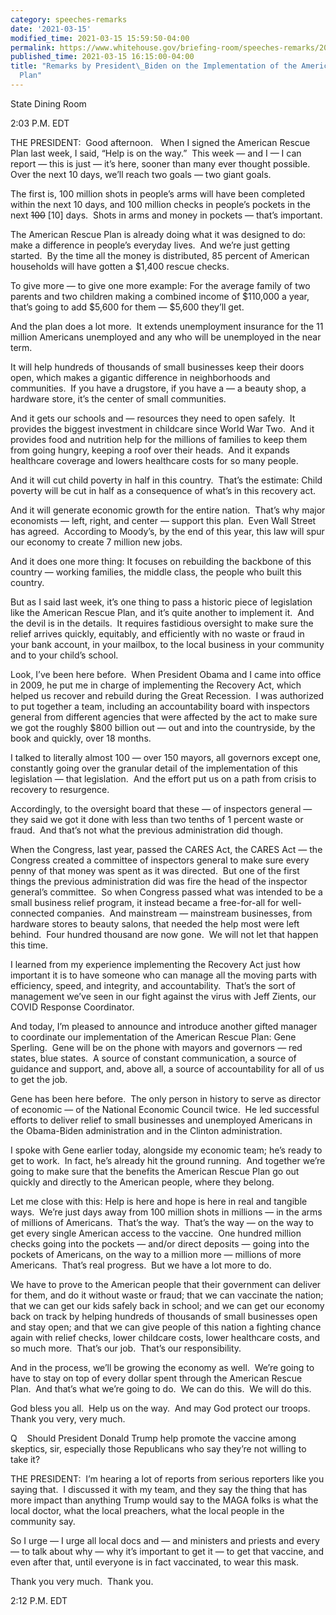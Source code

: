 ```yaml
---
category: speeches-remarks
date: '2021-03-15'
modified_time: 2021-03-15 15:59:50-04:00
permalink: https://www.whitehouse.gov/briefing-room/speeches-remarks/2021/03/15/remarks-by-president-biden-on-the-implementation-of-the-american-rescue-plan/
published_time: 2021-03-15 16:15:00-04:00
title: "Remarks by President\_Biden on the Implementation of the American Rescue\_\
  Plan"
---
```

 
State Dining Room

2:03 P.M. EDT

THE PRESIDENT:  Good afternoon.   When I signed the American Rescue Plan
last week, I said, “Help is on the way.”  This week — and I — I can
report — this is just — it’s here, sooner than many ever thought
possible.  Over the next 10 days, we’ll reach two goals — two giant
goals. 

The first is, 100 million shots in people’s arms will have been
completed within the next 10 days, and 100 million checks in people’s
pockets in the next <s>100</s> \[10\] days.  Shots in arms and money in
pockets — that’s important. 

The American Rescue Plan is already doing what it was designed to do:
make a difference in people’s everyday lives.  And we’re just getting
started.  By the time all the money is distributed, 85 percent of
American households will have gotten a $1,400 rescue checks. 

To give more — to give one more example: For the average family of two
parents and two children making a combined income of $110,000 a year,
that’s going to add $5,600 for them — $5,600 they’ll get. 

And the plan does a lot more.  It extends unemployment insurance for the
11 million Americans unemployed and any who will be unemployed in the
near term. 

It will help hundreds of thousands of small businesses keep their doors
open, which makes a gigantic difference in neighborhoods and
communities.  If you have a drugstore, if you have a — a beauty shop, a
hardware store, it’s the center of small communities. 

And it gets our schools and — resources they need to open safely.  It
provides the biggest investment in childcare since World War Two.  And
it provides food and nutrition help for the millions of families to keep
them from going hungry, keeping a roof over their heads.  And it expands
healthcare coverage and lowers healthcare costs for so many people. 

And it will cut child poverty in half in this country.  That’s the
estimate: Child poverty will be cut in half as a consequence of what’s
in this recovery act. 

And it will generate economic growth for the entire nation.  That’s why
major economists — left, right, and center — support this plan.  Even
Wall Street has agreed.  According to Moody’s, by the end of this year,
this law will spur our economy to create 7 million new jobs. 

And it does one more thing: It focuses on rebuilding the backbone of
this country — working families, the middle class, the people who built
this country. 

But as I said last week, it’s one thing to pass a historic piece of
legislation like the American Rescue Plan, and it’s quite another to
implement it.  And the devil is in the details.  It requires fastidious
oversight to make sure the relief arrives quickly, equitably, and
efficiently with no waste or fraud in your bank account, in your
mailbox, to the local business in your community and to your child’s
school. 

Look, I’ve been here before.  When President Obama and I came into
office in 2009, he put me in charge of implementing the Recovery Act,
which helped us recover and rebuild during the Great Recession.  I was
authorized to put together a team, including an accountability board
with inspectors general from different agencies that were affected by
the act to make sure we got the roughly $800 billion out — out and into
the countryside, by the book and quickly, over 18 months. 

I talked to literally almost 100 — over 150 mayors, all governors except
one, constantly going over the granular detail of the implementation of
this legislation — that legislation.  And the effort put us on a path
from crisis to recovery to resurgence. 

Accordingly, to the oversight board that these — of inspectors general —
they said we got it done with less than two tenths of 1 percent waste or
fraud.  And that’s not what the previous administration did though.

When the Congress, last year, passed the CARES Act, the CARES Act — the
Congress created a committee of inspectors general to make sure every
penny of that money was spent as it was directed.  But one of the first
things the previous administration did was fire the head of the
inspector general’s committee.  So when Congress passed what was
intended to be a small business relief program, it instead became a
free-for-all for well-connected companies.  And mainstream — mainstream
businesses, from hardware stores to beauty salons, that needed the help
most were left behind.  Four hundred thousand are now gone.  We will not
let that happen this time. 

I learned from my experience implementing the Recovery Act just how
important it is to have someone who can manage all the moving parts with
efficiency, speed, and integrity, and accountability.  That’s the sort
of management we’ve seen in our fight against the virus with Jeff
Zients, our COVID Response Coordinator. 

And today, I’m pleased to announce and introduce another gifted manager
to coordinate our implementation of the American Rescue Plan: Gene
Sperling.  Gene will be on the phone with mayors and governors — red
states, blue states.  A source of constant communication, a source of
guidance and support, and, above all, a source of accountability for all
of us to get the job. 

Gene has been here before.  The only person in history to serve as
director of economic — of the National Economic Council twice.  He led
successful efforts to deliver relief to small businesses and unemployed
Americans in the Obama-Biden administration and in the Clinton
administration. 

I spoke with Gene earlier today, alongside my economic team; he’s ready
to get to work.  In fact, he’s already hit the ground running.  And
together we’re going to make sure that the benefits the American Rescue
Plan go out quickly and directly to the American people, where they
belong. 

Let me close with this: Help is here and hope is here in real and
tangible ways.  We’re just days away from 100 million shots in millions
— in the arms of millions of Americans.  That’s the way.  That’s the way
— on the way to get every single American access to the vaccine.  One
hundred million checks going into the pockets — and/or direct deposits —
going into the pockets of Americans, on the way to a million more —
millions of more Americans.  That’s real progress.  But we have a lot
more to do. 

We have to prove to the American people that their government can
deliver for them, and do it without waste or fraud; that we can
vaccinate the nation; that we can get our kids safely back in school;
and we can get our economy back on track by helping hundreds of
thousands of small businesses open and stay open; and that we can give
people of this nation a fighting chance again with relief checks, lower
childcare costs, lower healthcare costs, and so much more.  That’s our
job.  That’s our responsibility. 

And in the process, we’ll be growing the economy as well.  We’re going
to have to stay on top of every dollar spent through the American Rescue
Plan.  And that’s what we’re going to do.  We can do this.  We will do
this. 

God bless you all.  Help us on the way.  And may God protect our
troops.  Thank you very, very much. 

Q    Should President Donald Trump help promote the vaccine among
skeptics, sir, especially those Republicans who say they’re not willing
to take it?

THE PRESIDENT:  I’m hearing a lot of reports from serious reporters like
you saying that.  I discussed it with my team, and they say the thing
that has more impact than anything Trump would say to the MAGA folks is
what the local doctor, what the local preachers, what the local people
in the community say. 

So I urge — I urge all local docs and — and ministers and priests and
every — to talk about why — why it’s important to get it — to get that
vaccine, and even after that, until everyone is in fact vaccinated, to
wear this mask. 

Thank you very much.  Thank you.

2:12 P.M. EDT
